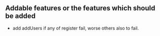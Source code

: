 ## Addable features or the features which should be added

- add addUsers if any of register fail, worse others also to fail.
